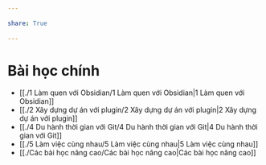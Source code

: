 ---  
share: True  
---  
# Bài học chính  
- [[./1 Làm quen với Obsidian/1 Làm quen với Obsidian|1 Làm quen với Obsidian]]  
- [[./2 Xây dựng dự án với plugin/2 Xây dựng dự án với plugin|2 Xây dựng dự án với plugin]]  
- [[./4 Du hành thời gian với Git/4 Du hành thời gian với Git|4 Du hành thời gian với Git]]  
- [[./5 Làm việc cùng nhau/5 Làm việc cùng nhau|5 Làm việc cùng nhau]]  
- [[./Các bài học nâng cao/Các bài học nâng cao|Các bài học nâng cao]]  
  
